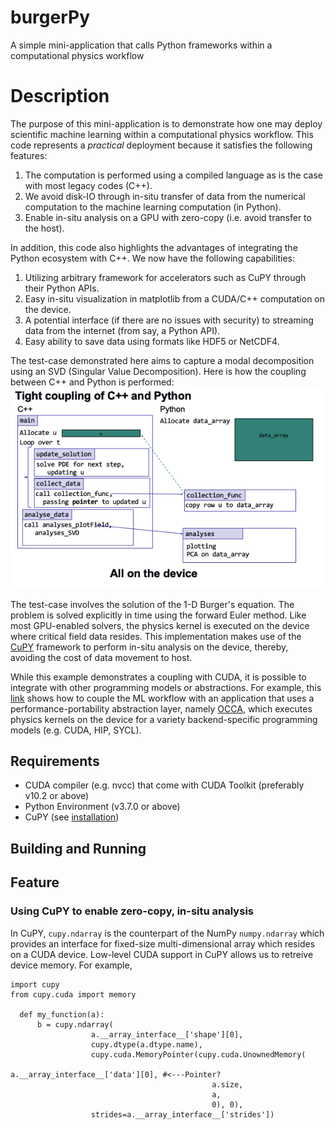 # burgerPy
A simple mini-application that calls Python frameworks within a computational physics workflow

# Description

The purpose of this mini-application is to demonstrate how one may deploy scientific machine learning within a computational physics workflow. This code represents a *practical* deployment because it satisfies the following features:
1. The computation is performed using a compiled language as is the case with most legacy codes (C++).
2. We avoid disk-IO through in-situ transfer of data from the numerical computation to the machine learning computation (in Python).
3. Enable in-situ analysis on a GPU with zero-copy (i.e. avoid transfer to the host). 

In addition, this code also highlights the advantages of integrating the Python ecosystem with C++. We now have the following capabilities:
1. Utilizing arbitrary framework for accelerators such as CuPY through their Python APIs.
2. Easy in-situ visualization in matplotlib from a CUDA/C++ computation on the device.
3. A potential interface (if there are no issues with security) to streaming data from the internet (from say, a Python API).
4. Easy ability to save data using formats like HDF5 or NetCDF4.

The test-case demonstrated here aims to capture a modal decomposition using an SVD (Singular Value Decomposition). Here is how the coupling between C++ and Python is performed:
![Coupling](CouplingDiagram.png)

The test-case involves the solution of the 1-D Burger's equation. The problem is solved explicitly in time using the forward Euler method.  Like most GPU-enabled solvers, the physics kernel is executed on the device where critical field data resides. This implementation makes use of the [CuPY](https://cupy.dev/) framework to perform in-situ analysis on the device, thereby, avoiding the cost of data movement to host. 

While this example demonstrates a coupling with CUDA, it is possible to integrate with other programming models or abstractions.  For example, this [link](https://github.com/argonne-lcf/sdl_workshop/tree/master/couplingSimulationML/ML_PythonC%2B%2B_Embedding/ThetaGPU_OCCA) shows how to couple the ML workflow with an application that uses a performance-portability abstraction layer, namely [OCCA](https://github.com/libocca/occa), which executes physics kernels on the device for a variety backend-specific programming models (e.g. CUDA, HIP, SYCL).

## Requirements

- CUDA compiler (e.g. nvcc) that come with CUDA Toolkit (preferably v10.2 or above)
- Python Environment (v3.7.0 or above)
- CuPY (see [installation](https://docs.cupy.dev/en/stable/install.html))

## Building and Running


## Feature

### Using CuPY to enable zero-copy, in-situ analysis
In CuPY, `cupy.ndarray` is the counterpart of the NumPy `numpy.ndarray` which provides an interface for fixed-size multi-dimensional array which resides on a CUDA device.  Low-level CUDA support in CuPY allows us to retreive device memory. For example,

```
import cupy
from cupy.cuda import memory

  def my_function(a):
      b = cupy.ndarray(
                  a.__array_interface__['shape'][0],
                  cupy.dtype(a.dtype.name),
                  cupy.cuda.MemoryPointer(cupy.cuda.UnownedMemory(
                                             a.__array_interface__['data'][0], #<---Pointer?
                                             a.size,
                                             a,
                                             0), 0),
                  strides=a.__array_interface__['strides'])

``` 
